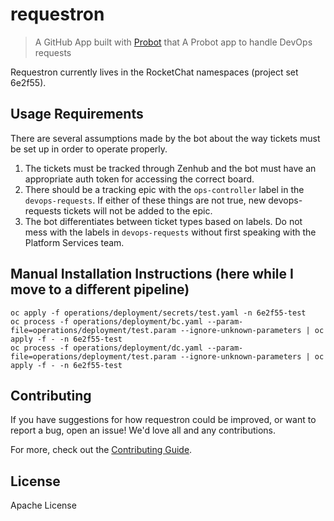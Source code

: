 # requestron

> A GitHub App built with [Probot](https://github.com/probot/probot) that A Probot app to handle DevOps requests

Requestron currently lives in the RocketChat namespaces (project set 6e2f55).

## Usage Requirements

There are several assumptions made by the bot about the way tickets must be set up in order to operate properly.

1. The tickets must be tracked through Zenhub and the bot must have an appropriate auth token for accessing the correct board.
2. There should be a tracking epic with the `ops-controller` label in the `devops-requests`. 
If either of these things are not true, new devops-requests tickets will not be added to the epic.
3. The bot differentiates between ticket types based on labels. Do not mess with the labels in `devops-requests` 
without first speaking with the Platform Services team.


## Manual Installation Instructions (here while I move to a different pipeline)

```
oc apply -f operations/deployment/secrets/test.yaml -n 6e2f55-test
oc process -f operations/deployment/bc.yaml --param-file=operations/deployment/test.param --ignore-unknown-parameters | oc apply -f - -n 6e2f55-test
oc process -f operations/deployment/dc.yaml --param-file=operations/deployment/test.param --ignore-unknown-parameters | oc apply -f - -n 6e2f55-test
```


## Contributing

If you have suggestions for how requestron could be improved, or want to report a bug, open an issue! We'd love all and any contributions.

For more, check out the [Contributing Guide](CONTRIBUTING.md).

## License

Apache License
